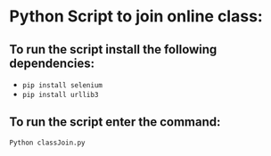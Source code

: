 # Python Script to join online class:

## To run the script install the following dependencies:

- `pip install selenium`
- `pip install urllib3`

## To run the script enter the command:

  `Python classJoin.py`


